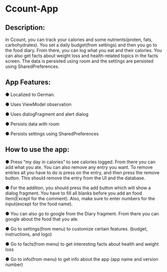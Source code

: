# Ccount-App


## Description:
In Ccount, you can track your calories and some nutrients(proten, fats, carbohydrates). You set a daily budget(from settings) and then you go to the food diary. From there, you can log what you eat and their calories. You can also get facts about weight loss and health-related topics in the facts screen. The data is persisted using room and the settings are persisted using SharedPreferences.


## App Features:
● Localized to German.

● Uses ViewModel observation

● Uses dialogFragment and alert dialog

● Persists data with room

● Persists settings using SharedPreferences



## How to use the app:

● Press “my day in calories” to see calories logged. From there you can add what you ate. You can also remove any entry you want. To remove entries all you have to do is press on the entry, and then press the remove button. This should remove the entry from the UI and the database.

● For the addition, you should press the add button which will show a dialog fragment. You have to fill all blanks before you add an food item(Except for the comment). Also, make sure to enter numbers for the input(except for the food name).

● You can also go to google from the Diary fragment. From there you can google about the food that you ate.

● Go to settings(from menu) to customize certain features. (budget, instructions, and logo)

● Go to facts(from menu) to get interesting facts about health and weight loss

● Go to info(from menu) to get info about the app (app name and version number)
